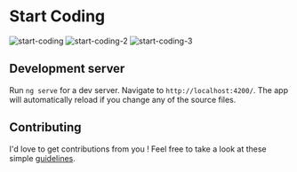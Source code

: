 # Start Coding

![start-coding](https://user-images.githubusercontent.com/15229355/32972234-2a581812-cbe9-11e7-9b06-50721d044ca7.png)
![start-coding-2](https://user-images.githubusercontent.com/15229355/32972154-a9f57e30-cbe8-11e7-9b55-015b263315c4.png)
![start-coding-3](https://user-images.githubusercontent.com/15229355/32972222-0bbed3be-cbe9-11e7-87db-50f8d016ab96.png)


## Development server

Run `ng serve` for a dev server. Navigate to `http://localhost:4200/`. The app will automatically reload if you change any of the source files.

## Contributing

I'd love to get contributions from you ! Feel free to take a look at these simple [guidelines](https://github.com/christopherkade/start-coding/blob/master/CONTRIBUTING.md).
